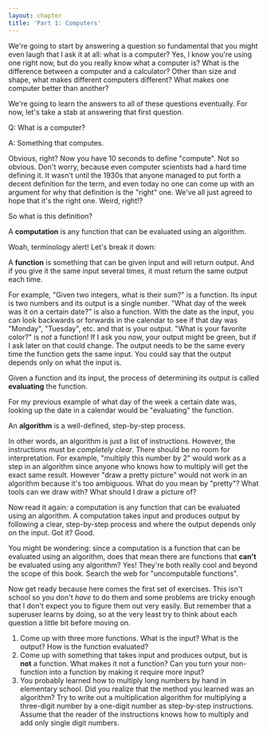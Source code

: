 ```yaml
---
layout: chapter
title: 'Part 1: Computers'
---
```


We're going to start by answering a question so fundamental that you might even
laugh that I ask it at all: what is a computer? Yes, I know you're using one
right now, but do you really know what a computer is? What is the difference
between a computer and a calculator? Other than size and shape, what makes
different computers different?  What makes one computer better than another?

We're going to learn the answers to all of these questions eventually. For now,
let's take a stab at answering that first question.

Q: What is a computer?

A: Something that computes.

Obvious, right? Now you have 10 seconds to define "compute". Not so obvious.
Don't worry, because even computer scientists had a hard time defining it. It
wasn't until the 1930s that anyone managed to put forth a decent definition for
the term, and even today no one can come up with an argument for why that
definition is the "right" one. We've all just agreed to hope that it's the
right one. Weird, right!?

So what is this definition?

<aside class="definition">
A <strong>computation</strong> is any function that can be evaluated using an
algorithm.
</aside>

Woah, terminology alert! Let's break it down:

<aside class="definition">
A <strong>function</strong> is something that can be given input and will
return output. And if you give it the same input several times, it must return
the same output each time.
</aside>

For example, "Given two integers, what is their sum?" is a function. Its input
is two numbers and its output is a single number. "What day of the week was it
on a certain date?" is also a function. With the date as the input, you can
look backwards or forwards in the calendar to see if that day was "Monday",
"Tuesday", etc. and that is your output. "What is your favorite color?" is
_not_ a function! If I ask you now, your output might be green, but if I ask
later on that could change. The output needs to be the same every time the
function gets the same input. You could say that the output depends only on
what the input is.

<aside class="definition">
Given a function and its input, the process of determining its output is called
<strong>evaluating</strong> the function.
</aside>

For my previous example of what day of the week a certain date was, looking up
the date in a calendar would be "evaluating" the function.

<aside class="definition">
An <strong>algorithm</strong> is a well-defined, step-by-step process.
</aside>

In other words, an algorithm is just a list of instructions. However, the
instructions must be _completely clear_. There should be no room for
interpretation. For example, "multiply this number by 2" would work as a step
in an algorithm since anyone who knows how to multiply will get the exact same
result. However "draw a pretty picture" would not work in an algorithm because
it's too ambiguous. What do you mean by "pretty"? What tools can we draw with?
What should I draw a picture of?

Now read it again: a computation is any function that can be evaluated using an
algorithm. A computation takes input and produces output by following a clear,
step-by-step process and where the output depends only on the input. Got it?
Good.

<aside class="deeper">
You might be wondering: since a computation is a function that can be evaluated
using an algorithm, does that mean there are functions that
<strong>can't</strong> be evaluated using any algorithm? Yes! They're both
really cool and beyond the scope of this book. Search the web for "uncomputable
functions".
</aside>

Now get ready because here comes the first set of exercises. This isn't school
so you don't _have_ to do them and some problems are tricky enough that I don't
expect you to figure them out very easily. But remember that a superuser learns
by doing, so at the very least try to think about each question a little bit
before moving on.

<aside class="exercises">
<ol>
<li>
Come up with three more functions. What is the input? What is the output? How is
the function evaluated?
</li>
<li>
Come up with something that takes input and produces output, but is
<strong>not</strong> a function. What makes it not a function? Can you turn your
non-function into a function by making it require more input?
</li>
<li>
You probably learned how to multiply long numbers by hand in elementary school.
Did you realize that the method you learned was an algorithm? Try to write out a
multiplication algorithm for multiplying a three-digit number by a one-digit
number as step-by-step instructions. Assume that the reader of the instructions
knows how to multiply and add only single digit numbers.
</li>
</ol>
</aside>

